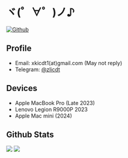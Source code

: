 # ヾ(゜∀゜)ノ♪
[![Github](https://img.shields.io/github/followers/zlicdt?label=Follow&style=social)](https://github.com/zlicdt)
## Profile

* Email: xkicdt1(at)gmail.com (May not reply)
* Telegram: [@zlicdt](https://t.me/zlicdt)

## Devices
* Apple MacBook Pro (Late 2023)
* Lenovo Legion R9000P 2023
* Apple Mac mini (2024)

## Github Stats
![](https://github-readme-stats.vercel.app/api?username=zlicdt&show_icons=true&text_bold=false&bg_color=242930&border_color=0000&title_color=fff&text_color=afbac4&icon_color=57cc8a&ring_color=57cc8a&border_radius=20)
![](https://github-readme-stats.vercel.app/api/top-langs/?username=zlicdt&layout=compact&bg_color=242930&border_color=0000&title_color=fff&text_color=afbac4&border_radius=20)

